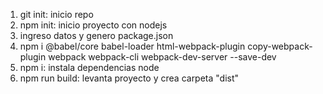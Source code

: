 1. git init: inicio repo
2. npm init: inicio proyecto con nodejs
3. ingreso datos y genero package.json
4. npm i @babel/core babel-loader html-webpack-plugin copy-webpack-plugin webpack webpack-cli webpack-dev-server --save-dev
5. npm i: instala dependencias node
6. npm run build: levanta proyecto y crea carpeta "dist"

